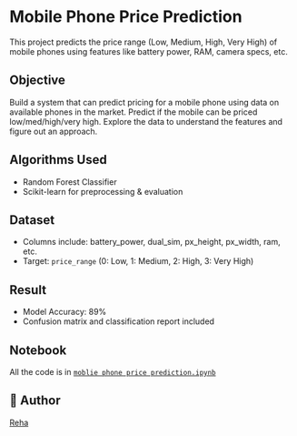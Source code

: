 # Mobile Phone Price Prediction

This project predicts the price range (Low, Medium, High, Very High) of mobile phones using features like battery power, RAM, camera specs, etc.

## Objective
Build a system that can predict pricing for a mobile phone using data on available phones in the
 market. Predict if the mobile can be priced low/med/high/very high. Explore the data to
 understand the features and figure out an approach.

##  Algorithms Used
- Random Forest Classifier
- Scikit-learn for preprocessing & evaluation

## Dataset
- Columns include: battery_power, dual_sim, px_height, px_width, ram, etc.
- Target: `price_range` (0: Low, 1: Medium, 2: High, 3: Very High)

## Result
- Model Accuracy: 89%
- Confusion matrix and classification report included

## Notebook 
All the code is in [`moblie phone price prediction.ipynb`](https://github.com/Rehanair08/Predict-Mobile-Phone-Pricing/blob/main/Predict%20Moblie%20Phone%20Pricing.ipynb)

## 📌 Author
[Reha](https://github.com/rehanair08)
